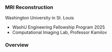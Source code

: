 ### MRI Reconstruction 

Washington University in St. Louis 
- WashU Engineering Fellowship Program 2025 
- Computational Imaging Lab, Professor Kamilov 

### Overview